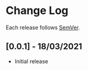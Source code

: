 # Change Log

Each release follows [SemVer](https://semver.org/).

## [0.0.1] - 18/03/2021

- Initial release
